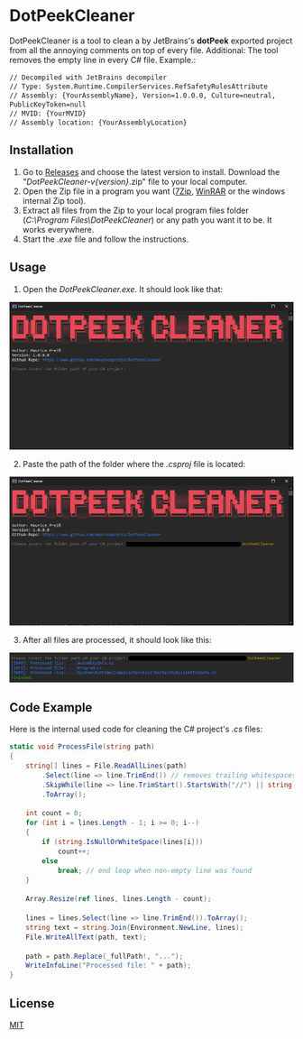 # DotPeekCleaner

DotPeekCleaner is a tool to clean a by JetBrains's **dotPeek** exported project from all the annoying comments on top of every file. Additional: The tool removes the empty line in every C# file.
Example.:
```
// Decompiled with JetBrains decompiler
// Type: System.Runtime.CompilerServices.RefSafetyRulesAttribute
// Assembly: {YourAssemblyName}, Version=1.0.0.0, Culture=neutral, PublicKeyToken=null
// MVID: {YourMVID}
// Assembly location: {YourAssemblyLocation}
```

## Installation

1. Go to [Releases](https://github.com/mauricepreiss/DotPeekCleaner/releases) and choose the latest version to install. Download the "*DotPeekCleaner-v{version}*.zip" file to your local computer.
2. Open the Zip file in a program you want ([7Zip](https://www.7-zip.org/), [WinRAR](https://winrar.de/) or the windows internal Zip tool).
3. Extract all files from the Zip to your local program files folder (*C:\Program Files\DotPeekCleaner*) or any path you want it to be. It works everywhere.
4. Start the *.exe* file and follow the instructions.

## Usage
1. Open the *DotPeekCleaner.exe*. It should look like that:

![UI Image 1](https://raw.githubusercontent.com/mauricepreiss/mauricepreiss/main/dotPeekCleaner-screenshot.png)

2. Paste the path of the folder where the *.csproj* file is located:

![UI Image 2](https://raw.githubusercontent.com/mauricepreiss/mauricepreiss/main/dotPeekCleaner-screenshot2.png)

3. After all files are processed, it should look like this:

![UI Image 3](https://raw.githubusercontent.com/mauricepreiss/mauricepreiss/main/dotPeekCleaner-screenshot3.png)

## Code Example
Here is the internal used code for cleaning the C# project's *.cs* files:

```csharp
static void ProcessFile(string path)
{
    string[] lines = File.ReadAllLines(path)
        .Select(line => line.TrimEnd()) // removes trailing whitespaces
        .SkipWhile(line => line.TrimStart().StartsWith("//") || string.IsNullOrWhiteSpace(line))
        .ToArray();

    int count = 0;
    for (int i = lines.Length - 1; i >= 0; i--)
    {
        if (string.IsNullOrWhiteSpace(lines[i]))
            count++;
        else
            break; // end loop when non-empty line was found
    }

    Array.Resize(ref lines, lines.Length - count);

    lines = lines.Select(line => line.TrimEnd()).ToArray();
    string text = string.Join(Environment.NewLine, lines);
    File.WriteAllText(path, text);

    path = path.Replace(_fullPath!, "...");
    WriteInfoLine("Processed file: " + path);
}
```

## License

[MIT](https://choosealicense.com/licenses/mit/)
